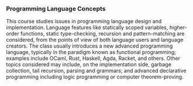 ### Programming Language Concepts

This course studies issues in programming language design and implementation. Language features like statically scoped variables, higher-order functions, static type-checking, recursion and pattern-matching are considered, from the points of view of both language users and language creators. The class usually introduces a new advanced programming language, typically in the paradigm known as functional programming; examples include OCaml, Rust, Haskell, Agda, Racket, and others. Other topics considered may include, on the implementation side, garbage collection, tail recursion, parsing and grammars; and advanced declarative programming including logic programming or computer theorem-proving.
